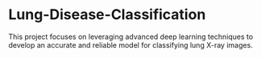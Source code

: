 # Lung-Disease-Classification
This project focuses on leveraging advanced deep learning techniques to develop an accurate and reliable model for classifying lung X-ray images.
